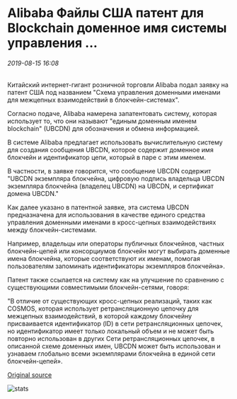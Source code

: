 # Alibaba Файлы США патент для Blockchain доменное имя системы управления ...

###### 2019-08-15 16:08

Китайский интернет-гигант розничной торговли Alibaba подал заявку на патент США под названием "Схема управления доменными именами для межцепных взаимодействий в блокчейн-системах".

Согласно подаче, Alibaba намерена запатентовать систему, которая использует то, что они называют "единым доменным именем blockchain" (UBCDN) для обозначения и обмена информацией.

В системе Alibaba предлагает использовать вычислительную систему для создания сообщения UBCDN, которое содержит доменное имя блокчейн и идентификатор цепи, который в паре с этим именем.

В частности, в заявке говорится, что сообщение UBCDN содержит "UBCDN экземпляра блокчейна, цифровую подпись владельца UBCDN экземпляра блокчейна (владелец UBCDN) на UBCDN, и сертификат домена UBCDN."

Как далее указано в патентной заявке, эта система UBCDN предназначена для использования в качестве единого средства управления доменными именами в кросс-цепных взаимодействиях между блокчейн-системами.

Например, владельцы или операторы публичных блокчейнов, частных блокчейн-цепей или консорциумов блокчейн могут выбирать доменные имена блокчейна, которые соответствуют их именам, помогая пользователям запоминать идентификаторы экземпляров блокчейна».

Патент также ссылается на систему как на улучшение по сравнению с существующими совместимыми блокчейн-сетями, говоря:

"В отличие от существующих кросс-цепных реализаций, таких как COSMOS, которая использует ретрансляционную цепочку для межцепных взаимодействий, в которой каждому блокчейну присваивается идентификатор (ID) в сети ретрансляционных цепочек, но идентификатор имеет только локальный объем и не может быть повторно использован в других Сети ретрансляционных цепочек, в описанной схеме доменных имен, UBCDN может быть использован и узнаваем глобально всеми экземплярами блокчейна в единой сети блокчейн-цепей».

[Original source](https://cointelegraph.com/news/alibaba-files-us-patent-for-blockchain-domain-name-management-system)

![stats](https://c.statcounter.com/11760860/0/a89fa40b/1/ "stats")